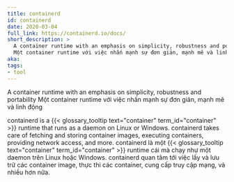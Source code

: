 ```yaml
---
title: containerd
id: containerd
date: 2020-03-04
full_link: https://containerd.io/docs/
short_description: >
  A container runtime with an emphasis on simplicity, robustness and portability
  Một container runtime với việc nhấn mạnh sự đơn giản, mạnh mẽ và linh động
aka:
tags:
- tool
---
```

 A container runtime with an emphasis on simplicity, robustness and portability
 Một container runtime với việc nhấn mạnh sự đơn giản, mạnh mẽ và linh động

<!--more-->

containerd is a {{< glossary_tooltip text="container" term_id="container" >}} runtime
that runs as a daemon on Linux or Windows. containerd takes care of fetching and
storing container images, executing containers, providing network access, and more.
containerd là một {{< glossary_tooltip text="container" term_id="container" >}} runtime cái mà chạy như một daemon trên Linux hoặc Windows. containerd quan tâm tới việc lấy và lưu trữ các container image, thực thi các container, cung cấp truy cập mạng, và nhiều hơn nữa.
